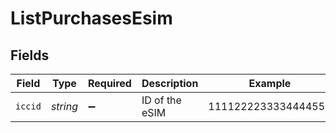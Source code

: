 # ListPurchasesEsim


## Fields

| Field               | Type                | Required            | Description         | Example             |
| ------------------- | ------------------- | ------------------- | ------------------- | ------------------- |
| `iccid`             | *string*            | :heavy_minus_sign:  | ID of the eSIM      | 1111222233334444555 |